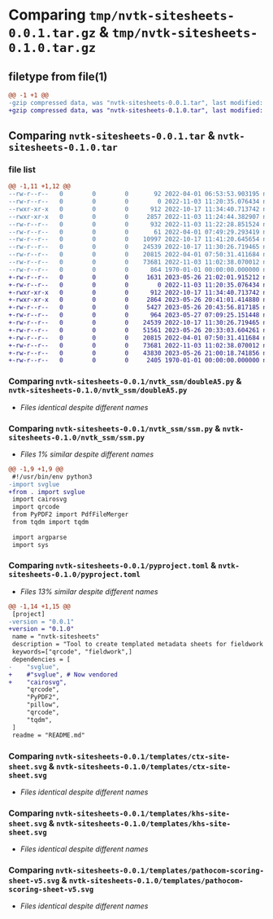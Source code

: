 # Comparing `tmp/nvtk-sitesheets-0.0.1.tar.gz` & `tmp/nvtk-sitesheets-0.1.0.tar.gz`

## filetype from file(1)

```diff
@@ -1 +1 @@
-gzip compressed data, was "nvtk-sitesheets-0.0.1.tar", last modified: Thu Nov  3 11:25:22 2022, max compression
+gzip compressed data, was "nvtk-sitesheets-0.1.0.tar", last modified: Sat May 27 07:14:38 2023, max compression
```

## Comparing `nvtk-sitesheets-0.0.1.tar` & `nvtk-sitesheets-0.1.0.tar`

### file list

```diff
@@ -1,11 +1,12 @@
--rw-r--r--   0        0        0       92 2022-04-01 06:53:53.903195 nvtk-sitesheets-0.0.1/README.md
--rw-r--r--   0        0        0        0 2022-11-03 11:20:35.076434 nvtk-sitesheets-0.0.1/nvtk_ssm/__init__.py
--rwxr-xr-x   0        0        0      912 2022-10-17 11:34:40.713742 nvtk-sitesheets-0.0.1/nvtk_ssm/doubleA5.py
--rwxr-xr-x   0        0        0     2857 2022-11-03 11:24:44.382907 nvtk-sitesheets-0.0.1/nvtk_ssm/ssm.py
--rw-r--r--   0        0        0      932 2022-11-03 11:22:28.851524 nvtk-sitesheets-0.0.1/pyproject.toml
--rw-r--r--   0        0        0       61 2022-04-01 07:49:29.293419 nvtk-sitesheets-0.0.1/requirements.txt
--rw-r--r--   0        0        0    10997 2022-10-17 11:41:20.645654 nvtk-sitesheets-0.0.1/templates/ctx-site-sheet.ods
--rw-r--r--   0        0        0    24539 2022-10-17 11:30:26.719465 nvtk-sitesheets-0.0.1/templates/ctx-site-sheet.svg
--rw-r--r--   0        0        0    20815 2022-04-01 07:50:31.411684 nvtk-sitesheets-0.0.1/templates/khs-site-sheet.svg
--rw-r--r--   0        0        0    73681 2022-11-03 11:02:38.070012 nvtk-sitesheets-0.0.1/templates/pathocom-scoring-sheet-v5.svg
--rw-r--r--   0        0        0      864 1970-01-01 00:00:00.000000 nvtk-sitesheets-0.0.1/PKG-INFO
+-rw-r--r--   0        0        0     1631 2023-05-26 21:02:01.915212 nvtk-sitesheets-0.1.0/README.md
+-rw-r--r--   0        0        0        0 2022-11-03 11:20:35.076434 nvtk-sitesheets-0.1.0/nvtk_ssm/__init__.py
+-rwxr-xr-x   0        0        0      912 2022-10-17 11:34:40.713742 nvtk-sitesheets-0.1.0/nvtk_ssm/doubleA5.py
+-rwxr-xr-x   0        0        0     2864 2023-05-26 20:41:01.414880 nvtk-sitesheets-0.1.0/nvtk_ssm/ssm.py
+-rw-r--r--   0        0        0     5427 2023-05-26 20:43:56.817185 nvtk-sitesheets-0.1.0/nvtk_ssm/svglue.py
+-rw-r--r--   0        0        0      964 2023-05-27 07:09:25.151448 nvtk-sitesheets-0.1.0/pyproject.toml
+-rw-r--r--   0        0        0    24539 2022-10-17 11:30:26.719465 nvtk-sitesheets-0.1.0/templates/ctx-site-sheet.svg
+-rw-r--r--   0        0        0    51561 2023-05-26 20:33:03.604261 nvtk-sitesheets-0.1.0/templates/ctx_v2.svg
+-rw-r--r--   0        0        0    20815 2022-04-01 07:50:31.411684 nvtk-sitesheets-0.1.0/templates/khs-site-sheet.svg
+-rw-r--r--   0        0        0    73681 2022-11-03 11:02:38.070012 nvtk-sitesheets-0.1.0/templates/pathocom-scoring-sheet-v5.svg
+-rw-r--r--   0        0        0    43830 2023-05-26 21:00:18.741856 nvtk-sitesheets-0.1.0/templates/test.jpg
+-rw-r--r--   0        0        0     2405 1970-01-01 00:00:00.000000 nvtk-sitesheets-0.1.0/PKG-INFO
```

### Comparing `nvtk-sitesheets-0.0.1/nvtk_ssm/doubleA5.py` & `nvtk-sitesheets-0.1.0/nvtk_ssm/doubleA5.py`

 * *Files identical despite different names*

### Comparing `nvtk-sitesheets-0.0.1/nvtk_ssm/ssm.py` & `nvtk-sitesheets-0.1.0/nvtk_ssm/ssm.py`

 * *Files 1% similar despite different names*

```diff
@@ -1,9 +1,9 @@
 #!/usr/bin/env python3
-import svglue
+from . import svglue
 import cairosvg
 import qrcode
 from PyPDF2 import PdfFileMerger
 from tqdm import tqdm
 
 import argparse
 import sys
```

### Comparing `nvtk-sitesheets-0.0.1/pyproject.toml` & `nvtk-sitesheets-0.1.0/pyproject.toml`

 * *Files 13% similar despite different names*

```diff
@@ -1,14 +1,15 @@
 [project]
-version = "0.0.1"
+version = "0.1.0"
 name = "nvtk-sitesheets"
 description = "Tool to create templated metadata sheets for fieldwork experiments"
 keywords=["qrcode", "fieldwork",]
 dependencies = [
-    "svglue",
+    #"svglue", # Now vendored
+    "cairosvg",
     "qrcode",
     "PyPDF2",
     "pillow",
     "qrcode",
     "tqdm",
 ]
 readme = "README.md"
```

### Comparing `nvtk-sitesheets-0.0.1/templates/ctx-site-sheet.svg` & `nvtk-sitesheets-0.1.0/templates/ctx-site-sheet.svg`

 * *Files identical despite different names*

### Comparing `nvtk-sitesheets-0.0.1/templates/khs-site-sheet.svg` & `nvtk-sitesheets-0.1.0/templates/khs-site-sheet.svg`

 * *Files identical despite different names*

### Comparing `nvtk-sitesheets-0.0.1/templates/pathocom-scoring-sheet-v5.svg` & `nvtk-sitesheets-0.1.0/templates/pathocom-scoring-sheet-v5.svg`

 * *Files identical despite different names*

